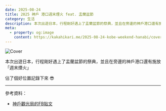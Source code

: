 ```yaml
---
date: 2025-08-24
title: 2025 神戶 港口週末煙火 feat. 盂蘭盆節
category: 生活
description: 本次出遊日本，行程剛好遇上了盂蘭盆節的祭典，並且在旁邊的神戶港口還有施放「週末煙火」。佔了個好位置記錄下來 😎
meta:
  - property: og:image
    content: https://kakahikari.me/2025-08-24-kobe-weekend-hanabi/cover.jpg
---
```


![Cover](/2025-08-24-kobe-weekend-hanabi/cover.jpg)

本次出遊日本，行程剛好遇上了盂蘭盆節的祭典，並且在旁邊的神戶港口還有施放「週末煙火」

佔了個好位置記錄下來 😎

<YouTube id="pQtlaGKV9RI" />

---

參考資料：

- [神戶觀光局的FB貼文](https://www.facebook.com/KobeTourismOfficial/posts/%E7%A5%9E%E6%88%B6%E6%B8%AF%E8%8A%B1%E7%81%AB%E6%B4%BB%E5%8B%95minato-hanabi-%E7%A5%9E%E6%88%B6%E6%B8%AF%E5%91%A8%E6%9C%AB%E8%8A%B1%E7%81%AB%E7%A5%9E%E6%88%B6%E6%B8%AF%E4%BD%9C%E7%82%BA%E6%B8%AF%E7%94%BA%E7%95%B6%E5%A4%9C%E6%99%9A%E9%99%8D%E8%87%A8%E8%A2%AB%E7%B5%A2%E7%88%9B%E7%85%99%E7%81%AB%E7%85%A7%E8%80%80%E7%9A%84%E6%99%AF%E8%B1%A1%E5%B0%A4%E7%82%BA%E5%88%A5%E7%B7%BB%E6%AF%8F%E5%B9%B410%E6%9C%88%E7%A5%9E%E6%88%B6%E6%B8%AF%E9%83%BD%E6%9C%83%E8%88%89%E8%BE%A6minato-hanabi-/716510631126907/)
